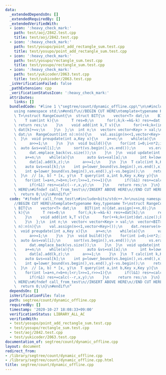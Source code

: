 ```yaml
---
data:
  _extendedDependsOn: []
  _extendedRequiredBy: []
  _extendedVerifiedWith:
  - icon: ':heavy_check_mark:'
    path: test/aoj/2842.test.cpp
    title: test/aoj/2842.test.cpp
  - icon: ':heavy_check_mark:'
    path: test/yosupo/point_add_rectangle_sum.test.cpp
    title: test/yosupo/point_add_rectangle_sum.test.cpp
  - icon: ':heavy_check_mark:'
    path: test/yosupo/rectangle_sum.test.cpp
    title: test/yosupo/rectangle_sum.test.cpp
  - icon: ':heavy_check_mark:'
    path: test/yukicoder/2063.test.cpp
    title: test/yukicoder/2063.test.cpp
  _isVerificationFailed: false
  _pathExtension: cpp
  _verificationStatusIcon: ':heavy_check_mark:'
  attributes:
    links: []
  bundledCode: "#line 1 \"segtree/count/dynamic_offline.cpp\"\n\n#include<bits/stdc++.h>\n\
    using namespace std;\n#endif\n//BEGIN CUT HERE\ntemplate<typename Key,typename\
    \ T>\nstruct RangeCount{\n  struct BIT{\n    vector<T> dat;\n    BIT(int n){dat.assign(++n,0);}\n\
    \    T sum(int k){\n      T res=0;\n      for(;k;k-=k&-k) res+=dat[k];\n     \
    \ return res;\n    }\n    void add(int k,T v){\n      for(++k;k<(int)dat.size();k+=k&-k)\
    \ dat[k]+=v;\n    }\n  };\n  int n;\n  vector< vector<Key> > val;\n  vector<BIT>\
    \ dat;\n  RangeCount(int n):n(n){\n    val.assign(n<<1,vector<Key>());\n    dat.reserve(n<<1);\n\
    \  }\n  void preupdate(int a,Key x){\n    a+=n;\n    while(a){\n      val[a].emplace_back(x);\n\
    \      a>>=1;\n    }\n  }\n  void build(){\n    for(int i=0;i<n*2;i++){\n    \
    \  auto &vs=val[i];\n      sort(vs.begin(),vs.end());\n      vs.erase(unique(vs.begin(),vs.end()),vs.end());\n\
    \      dat.emplace_back(vs.size());\n    }\n  }\n  void update(int a,Key x,T z){\n\
    \    a+=n;\n    while(a){\n      auto &vs=val[a];\n      int k=lower_bound(vs.begin(),vs.end(),x)-vs.begin();\n\
    \      dat[a].add(k,z);\n      a>>=1;\n    }\n  }\n  T calc(int k,Key x,Key y){\n\
    \    auto &vs=val[k];\n    int p=lower_bound(vs.begin(),vs.end(),x)-vs.begin();\n\
    \    int q=lower_bound(vs.begin(),vs.end(),y)-vs.begin();\n    return dat[k].sum(q)-dat[k].sum(p);\n\
    \  }\n  // [a, b) * [x, y)\n  T query(int a,int b,Key x,Key y){\n    T res=0;\n\
    \    for(int l=a+n,r=b+n;l<r;l>>=1,r>>=1){\n      if(l&1) res+=calc(l++,x,y);\n\
    \      if(r&1) res+=calc(--r,x,y);\n    }\n    return res;\n  }\n};\n//END CUT\
    \ HERE\n#ifndef call_from_test\n//INSERT ABOVE HERE\n//END CUT HERE\nsigned main(){\n\
    \  return 0;\n}\n#endif\n"
  code: "#ifndef call_from_test\n#include<bits/stdc++.h>\nusing namespace std;\n#endif\n\
    //BEGIN CUT HERE\ntemplate<typename Key,typename T>\nstruct RangeCount{\n  struct\
    \ BIT{\n    vector<T> dat;\n    BIT(int n){dat.assign(++n,0);}\n    T sum(int\
    \ k){\n      T res=0;\n      for(;k;k-=k&-k) res+=dat[k];\n      return res;\n\
    \    }\n    void add(int k,T v){\n      for(++k;k<(int)dat.size();k+=k&-k) dat[k]+=v;\n\
    \    }\n  };\n  int n;\n  vector< vector<Key> > val;\n  vector<BIT> dat;\n  RangeCount(int\
    \ n):n(n){\n    val.assign(n<<1,vector<Key>());\n    dat.reserve(n<<1);\n  }\n\
    \  void preupdate(int a,Key x){\n    a+=n;\n    while(a){\n      val[a].emplace_back(x);\n\
    \      a>>=1;\n    }\n  }\n  void build(){\n    for(int i=0;i<n*2;i++){\n    \
    \  auto &vs=val[i];\n      sort(vs.begin(),vs.end());\n      vs.erase(unique(vs.begin(),vs.end()),vs.end());\n\
    \      dat.emplace_back(vs.size());\n    }\n  }\n  void update(int a,Key x,T z){\n\
    \    a+=n;\n    while(a){\n      auto &vs=val[a];\n      int k=lower_bound(vs.begin(),vs.end(),x)-vs.begin();\n\
    \      dat[a].add(k,z);\n      a>>=1;\n    }\n  }\n  T calc(int k,Key x,Key y){\n\
    \    auto &vs=val[k];\n    int p=lower_bound(vs.begin(),vs.end(),x)-vs.begin();\n\
    \    int q=lower_bound(vs.begin(),vs.end(),y)-vs.begin();\n    return dat[k].sum(q)-dat[k].sum(p);\n\
    \  }\n  // [a, b) * [x, y)\n  T query(int a,int b,Key x,Key y){\n    T res=0;\n\
    \    for(int l=a+n,r=b+n;l<r;l>>=1,r>>=1){\n      if(l&1) res+=calc(l++,x,y);\n\
    \      if(r&1) res+=calc(--r,x,y);\n    }\n    return res;\n  }\n};\n//END CUT\
    \ HERE\n#ifndef call_from_test\n//INSERT ABOVE HERE\n//END CUT HERE\nsigned main(){\n\
    \  return 0;\n}\n#endif\n"
  dependsOn: []
  isVerificationFile: false
  path: segtree/count/dynamic_offline.cpp
  requiredBy: []
  timestamp: '2020-10-27 18:08:33+09:00'
  verificationStatus: LIBRARY_ALL_AC
  verifiedWith:
  - test/yosupo/point_add_rectangle_sum.test.cpp
  - test/yosupo/rectangle_sum.test.cpp
  - test/aoj/2842.test.cpp
  - test/yukicoder/2063.test.cpp
documentation_of: segtree/count/dynamic_offline.cpp
layout: document
redirect_from:
- /library/segtree/count/dynamic_offline.cpp
- /library/segtree/count/dynamic_offline.cpp.html
title: segtree/count/dynamic_offline.cpp
---
```

